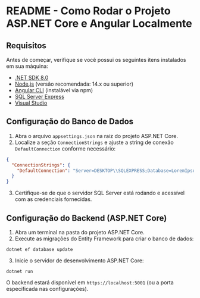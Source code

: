 # README - Como Rodar o Projeto ASP.NET Core e Angular Localmente

## Requisitos

Antes de começar, verifique se você possui os seguintes itens instalados em sua máquina:

- [.NET SDK 8.0](https://dotnet.microsoft.com/download/dotnet/8.0) 
- [Node.js](https://nodejs.org/) (versão recomendada: 14.x ou superior)
- [Angular CLI](https://angular.io/cli) (instalável via npm)
- [SQL Server Express](https://www.microsoft.com/sql-server/sql-server-downloads)
- [Visual Studio](https://visualstudio.microsoft.com/)

## Configuração do Banco de Dados

1. Abra o arquivo `appsettings.json` na raiz do projeto ASP.NET Core.
2. Localize a seção `ConnectionStrings` e ajuste a string de conexão `DefaultConnection` conforme necessário:

```json
{
  "ConnectionStrings": {
    "DefaultConnection": "Server=DESKTOP\\SQLEXPRESS;Database=LoremIpsumLogisticaDb;Integrated Security=True;TrustServerCertificate=True;"
  }
}
```

3. Certifique-se de que o servidor SQL Server está rodando e acessível com as credenciais fornecidas.

## Configuração do Backend (ASP.NET Core)

1. Abra um terminal na pasta do projeto ASP.NET Core.
2. Execute as migrações do Entity Framework para criar o banco de dados:

```
dotnet ef database update
```

3. Inicie o servidor de desenvolvimento ASP.NET Core:

```
dotnet run
```

O backend estará disponível em `https://localhost:5001` (ou a porta especificada nas configurações).
